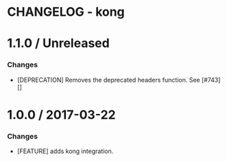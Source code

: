 # CHANGELOG - kong

1.1.0 / Unreleased
==================

### Changes

* [DEPRECATION] Removes the deprecated headers function. See [#743][]

1.0.0 / 2017-03-22
==================

### Changes

* [FEATURE] adds kong integration.
